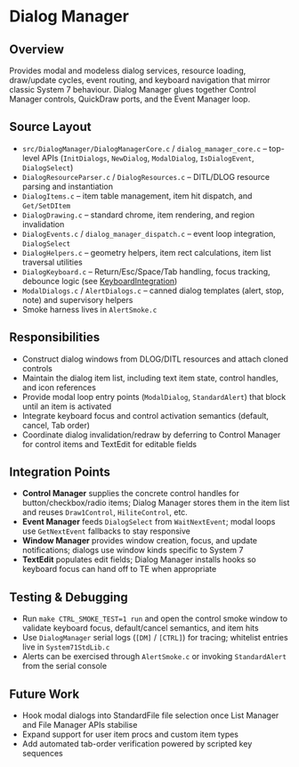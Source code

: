 # Dialog Manager

## Overview
Provides modal and modeless dialog services, resource loading, draw/update cycles, event routing, and keyboard navigation that mirror classic System 7 behaviour. Dialog Manager glues together Control Manager controls, QuickDraw ports, and the Event Manager loop.

## Source Layout
- `src/DialogManager/DialogManagerCore.c` / `dialog_manager_core.c` – top-level APIs (`InitDialogs`, `NewDialog`, `ModalDialog`, `IsDialogEvent`, `DialogSelect`)
- `DialogResourceParser.c` / `DialogResources.c` – DITL/DLOG resource parsing and instantiation
- `DialogItems.c` – item table management, item hit dispatch, and `Get/SetDItem`
- `DialogDrawing.c` – standard chrome, item rendering, and region invalidation
- `DialogEvents.c` / `dialog_manager_dispatch.c` – event loop integration, `DialogSelect`
- `DialogHelpers.c` – geometry helpers, item rect calculations, item list traversal utilities
- `DialogKeyboard.c` – Return/Esc/Space/Tab handling, focus tracking, debounce logic (see [KeyboardIntegration](KeyboardIntegration.md))
- `ModalDialogs.c` / `AlertDialogs.c` – canned dialog templates (alert, stop, note) and supervisory helpers
- Smoke harness lives in `AlertSmoke.c`

## Responsibilities
- Construct dialog windows from DLOG/DITL resources and attach cloned controls
- Maintain the dialog item list, including text item state, control handles, and icon references
- Provide modal loop entry points (`ModalDialog`, `StandardAlert`) that block until an item is activated
- Integrate keyboard focus and control activation semantics (default, cancel, Tab order)
- Coordinate dialog invalidation/redraw by deferring to Control Manager for control items and TextEdit for editable fields

## Integration Points
- **Control Manager** supplies the concrete control handles for button/checkbox/radio items; Dialog Manager stores them in the item list and reuses `Draw1Control`, `HiliteControl`, etc.
- **Event Manager** feeds `DialogSelect` from `WaitNextEvent`; modal loops use `GetNextEvent` fallbacks to stay responsive
- **Window Manager** provides window creation, focus, and update notifications; dialogs use window kinds specific to System 7
- **TextEdit** populates edit fields; Dialog Manager installs hooks so keyboard focus can hand off to TE when appropriate

## Testing & Debugging
- Run `make CTRL_SMOKE_TEST=1 run` and open the control smoke window to validate keyboard focus, default/cancel semantics, and item hits
- Use `DialogManager` serial logs (`[DM]` / `[CTRL]`) for tracing; whitelist entries live in `System71StdLib.c`
- Alerts can be exercised through `AlertSmoke.c` or invoking `StandardAlert` from the serial console

## Future Work
- Hook modal dialogs into StandardFile file selection once List Manager and File Manager APIs stabilise
- Expand support for user item procs and custom item types
- Add automated tab-order verification powered by scripted key sequences
